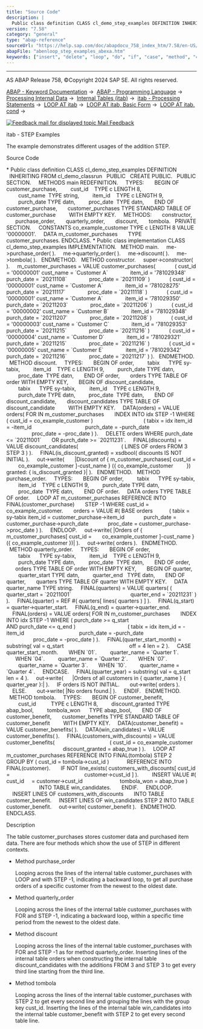 ```yaml
---
title: "Source Code"
description: |
  Public class definition CLASS cl_demo_step_examples DEFINITION INHERITING FROM cl_demo_classrun PUBLIC CREATE PUBLIC. PUBLIC SECTION. METHODS main REDEFINITION. TYPES: BEGIN OF customer_purchase, cust_id    TYPE c LENGTH 8, cust_name  TYPE string, item_id    TYPE c LENGTH 9, purch_date
version: "7.58"
category: "general"
type: "abap-reference"
sourceUrl: "https://help.sap.com/doc/abapdocu_758_index_htm/7.58/en-US/abenloop_step_examples_abexa.htm"
abapFile: "abenloop_step_examples_abexa.htm"
keywords: ["insert", "delete", "loop", "do", "if", "case", "method", "class", "data", "types", "internal-table", "abenloop", "step", "examples", "abexa"]
---
```


* * *

AS ABAP Release 758, ©Copyright 2024 SAP SE. All rights reserved.

[ABAP - Keyword Documentation](https://help.sap.com/doc/abapdocu_758_index_htm/7.58/en-US/abenabap.htm) →  [ABAP - Programming Language](https://help.sap.com/doc/abapdocu_758_index_htm/7.58/en-US/abenabap_reference.htm) →  [Processing Internal Data](https://help.sap.com/doc/abapdocu_758_index_htm/7.58/en-US/abenabap_data_working.htm) →  [Internal Tables (itab)](https://help.sap.com/doc/abapdocu_758_index_htm/7.58/en-US/abenitab.htm) →  [itab - Processing Statements](https://help.sap.com/doc/abapdocu_758_index_htm/7.58/en-US/abentable_processing_statements.htm) →  [LOOP AT itab](https://help.sap.com/doc/abapdocu_758_index_htm/7.58/en-US/abaploop_at_itab_variants.htm) →  [LOOP AT itab, Basic Form](https://help.sap.com/doc/abapdocu_758_index_htm/7.58/en-US/abaploop_at_itab.htm) →  [LOOP AT itab, cond](https://help.sap.com/doc/abapdocu_758_index_htm/7.58/en-US/abaploop_at_itab_cond.htm) → 

 [![](Mail.gif?object=Mail.gif "Feedback mail for displayed topic") Mail Feedback](mailto:f1_help@sap.com?subject=Feedback%20on%20ABAP%20Documentation&body=Document:%20itab%20-%20STEP%20Examples%2C%20ABENLOOP_STEP_EXAMPLES_ABEXA%2C%20758%0D%0A%0D%0AError:%0D%0A%0D%0A%0D%0A%0D%0ASuggestion%20for%20improvement:)

itab - STEP Examples

The example demonstrates different usages of the addition STEP.

Source Code   

\* Public class definition
CLASS cl\_demo\_step\_examples DEFINITION
  INHERITING FROM cl\_demo\_classrun
  PUBLIC
  CREATE PUBLIC.
  PUBLIC SECTION.
    METHODS main REDEFINITION.
    TYPES:
      BEGIN OF customer\_purchase,
        cust\_id    TYPE c LENGTH 8,
        cust\_name  TYPE string,
        item\_id    TYPE c LENGTH 9,
        purch\_date TYPE datn,
        proc\_date  TYPE datn,
      END OF customer\_purchase,
      customer\_purchases TYPE STANDARD TABLE OF customer\_purchase
        WITH EMPTY KEY.
    METHODS:
      constructor,
      purchase\_order,
      quarterly\_order,
      discount,
      tombola.
  PRIVATE SECTION.
    CONSTANTS co\_example\_customer TYPE c LENGTH 8 VALUE '00000001'.
    DATA m\_customer\_purchases
      TYPE customer\_purchases.
ENDCLASS.
\* Public class implementation
CLASS cl\_demo\_step\_examples IMPLEMENTATION.
  METHOD main.
    me->purchase\_order( ).
    me->quarterly\_order( ).
    me->discount( ).
    me->tombola( ).
  ENDMETHOD.
  METHOD constructor.
    super->constructor( ).
    m\_customer\_purchases = VALUE customer\_purchases(
            ( cust\_id = '00000001' cust\_name = \`Customer A\`
              item\_id = '781029348' purch\_date = \`20211108\`
              proc\_date = \`20211109\` )
            ( cust\_id = '00000001' cust\_name = \`Customer A\`
              item\_id = '781028275' purch\_date = \`20211117\`
              proc\_date = \`20211118\` )
            ( cust\_id = '00000001' cust\_name = \`Customer A\`
              item\_id = '781029350' purch\_date = \`20211203\`
              proc\_date = \`20211206\` )
            ( cust\_id = '00000002' cust\_name = \`Customer B\`
              item\_id = '781029348' purch\_date = \`20211207\`
              proc\_date = \`20211208\` )
            ( cust\_id = '00000003' cust\_name = \`Customer C\`
              item\_id = '781029353' purch\_date = \`20211215\`
              proc\_date = \`20211216\` )
            ( cust\_id = '00000004' cust\_name = \`Customer D\`
              item\_id = '781029321' purch\_date = \`20211215\`
              proc\_date = \`20211216\` )
            ( cust\_id = '00000005' cust\_name = \`Customer E\`
              item\_id = '781029342' purch\_date = \`20211216\`
              proc\_date = \`20211217\` ) ).
  ENDMETHOD.
  METHOD discount.
    TYPES:
      BEGIN OF order,
        tabix      TYPE sy-tabix,
        item\_id    TYPE c LENGTH 9,
        purch\_date TYPE datn,
        proc\_date  TYPE datn,
      END OF order,
      orders TYPE TABLE OF order WITH EMPTY KEY,
      BEGIN OF discount\_candidate,
        tabix      TYPE sy-tabix,
        item\_id    TYPE c LENGTH 9,
        purch\_date TYPE datn,
        proc\_date  TYPE datn,
      END OF discount\_candidate,
      discount\_candidates TYPE TABLE OF discount\_candidate
        WITH EMPTY KEY.
    DATA(orders) = VALUE orders( FOR <fs> IN m\_customer\_purchases
      INDEX INTO idx STEP -1 WHERE ( cust\_id = co\_example\_customer )
                                 ( tabix = idx item\_id = <fs>-item\_id
                                   purch\_date = <fs>-purch\_date
                                   proc\_date = <fs>-proc\_date ) ).
    DELETE orders WHERE purch\_date <= \`20211001\`
      OR purch\_date >= \`20211231\`.
    FINAL(discounts) = VALUE discount\_candidates(
                            ( LINES OF orders FROM 3 STEP 3 ) ).
    FINAL(is\_discount\_granted) = xsdbool( discounts IS NOT INITIAL ).
    out->write(
      |Discount of { m\_customer\_purchases\[ cust\_id =
        co\_example\_customer \]-cust\_name } ({ co\_example\_customer
        }) granted: { is\_discount\_granted }| ).
  ENDMETHOD.
  METHOD purchase\_order.
    TYPES:
      BEGIN OF order,
        tabix      TYPE sy-tabix,
        item\_id    TYPE c LENGTH 9,
        purch\_date TYPE datn,
        proc\_date  TYPE datn,
      END OF order.
    DATA orders TYPE TABLE OF order.
    LOOP AT m\_customer\_purchases REFERENCE INTO FINAL(customer\_purchase)
      STEP -1 WHERE cust\_id = co\_example\_customer.
      orders = VALUE #( BASE orders
          ( tabix = sy-tabix item\_id = customer\_purchase->item\_id
            purch\_date = customer\_purchase->purch\_date
            proc\_date = customer\_purchase->proc\_date ) ).
    ENDLOOP.
    out->write( |Orders of { m\_customer\_purchases\[ cust\_id =
      co\_example\_customer \]-cust\_name } ({ co\_example\_customer })| ).
    out->write( orders ).
  ENDMETHOD.
  METHOD quarterly\_order.
    TYPES:
      BEGIN OF order,
        tabix      TYPE sy-tabix,
        item\_id    TYPE c LENGTH 9,
        purch\_date TYPE datn,
        proc\_date  TYPE datn,
      END OF order,
      orders TYPE TABLE OF order WITH EMPTY KEY,
      BEGIN OF quarter,
        quarter\_start TYPE datn,
        quarter\_end   TYPE datn,
      END OF quarter,
      quarters TYPE TABLE OF quarter WITH EMPTY KEY.
    DATA quarter\_name TYPE string.
    FINAL(quarters) = VALUE quarters( ( quarter\_start = \`20211001\`
                                       quarter\_end = \`20211231\` ) ).
    FINAL(quarter) = REF #( quarters\[ lines( quarters ) \] ).
    FINAL(q\_start) = quarter->quarter\_start.
    FINAL(q\_end) = quarter->quarter\_end.
    FINAL(orders) = VALUE orders( FOR <fs> IN m\_customer\_purchases
      INDEX INTO idx STEP -1 WHERE ( purch\_date >= q\_start
                                     AND purch\_date <= q\_end )
                                  ( tabix = idx item\_id = <fs>-item\_id
                                    purch\_date = <fs>-purch\_date
                                    proc\_date = <fs>-proc\_date ) ).
    FINAL(quarter\_start\_month) = substring( val = q\_start
                                           off = 4 len = 2 ).
    CASE quarter\_start\_month.
      WHEN \`01\`.
        quarter\_name = \`Quarter 1\`.
      WHEN \`04\`.
        quarter\_name = \`Quarter 2\`.
      WHEN \`07\`.
        quarter\_name = \`Quarter 3\`.
      WHEN \`10\`.
        quarter\_name = \`Quarter 4\`.
    ENDCASE.
    FINAL(quarter\_year) = substring( val = q\_start len = 4 ).
    out->write(
     |Orders of all customers in { quarter\_name } { quarter\_year }:| ).
    IF orders IS NOT INITIAL.
      out->write( orders ).
    ELSE.
      out->write( |No orders found.| ).
    ENDIF.
  ENDMETHOD.
  METHOD tombola.
    TYPES:
      BEGIN OF customer\_benefit,
        cust\_id          TYPE c LENGTH 8,
        discount\_granted TYPE abap\_bool,
        tombola\_won      TYPE abap\_bool,
      END OF customer\_benefit,
      customer\_benefits TYPE STANDARD TABLE OF customer\_benefit
        WITH EMPTY KEY.
    DATA(customer\_benefit) = VALUE customer\_benefits( ).
    DATA(win\_candidates) = VALUE customer\_benefits( ).
    FINAL(customers\_with\_discounts) = VALUE customer\_benefits(
                                    ( cust\_id = co\_example\_customer
                                      discount\_granted = abap\_true ) ).
    LOOP AT m\_customer\_purchases REFERENCE INTO FINAL(tombola) STEP 2
         GROUP BY ( cust\_id = tombola->cust\_id )
           REFERENCE INTO FINAL(customer).
      IF NOT line\_exists( customers\_with\_discounts\[ cust\_id =
                                                 customer->cust\_id \] ).
        INSERT VALUE #( cust\_id     = customer->cust\_id
                        tombola\_won = abap\_true )
                      INTO TABLE win\_candidates.
      ENDIF.
    ENDLOOP.
    INSERT LINES OF customers\_with\_discounts
      INTO TABLE customer\_benefit.
    INSERT LINES OF win\_candidates STEP 2 INTO TABLE customer\_benefit.
    out->write( customer\_benefit ).
  ENDMETHOD.
ENDCLASS.

Description   

The table customer\_purchases stores customer data and purchased item data. There are four methods which show the use of STEP in different contexts.

-   Method purchase\_order
    
    Looping across the lines of the internal table customer\_purchases with LOOP and with STEP -1, indicating a backward loop, to get all purchase orders of a specific customer from the newest to the oldest date.
    
-   Method quarterly\_order
    
    Looping across the lines of the internal table customer\_purchases with FOR and STEP -1, indicating a backward loop, within a specific time period from the newest to the oldest date.
    
-   Method discount
    
    Looping across the lines of the internal table customer\_purchases with FOR and STEP -1 as for method quarterly\_order. Inserting lines of the internal table orders when constructing the internal table discount\_candidates with the additions FROM 3 and STEP 3 to get every third line starting from the third line.
    
-   Method tombola
    
    Looping across the lines of the internal table customer\_purchases with STEP 2 to get every second line and grouping the lines with the group key cust\_id. Inserting the lines of the internal table win\_candidates into the internal table customer\_benefit with STEP 2 to get every second table line.